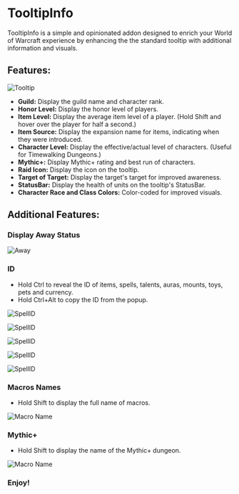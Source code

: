 # TooltipInfo

TooltipInfo is a simple and opinionated addon designed to enrich your World of Warcraft experience by enhancing the the standard tooltip with additional information and visuals.

## Features:

![Tooltip](https://github.com/eyal-wow-addons/TooltipInfo/blob/main/Screenshots/Default.png?raw=true)

*   **Guild:** Display the guild name and character rank.
*   **Honor Level:** Display the honor level of players.
*   **Item Level:** Display the average item level of a player. (Hold Shift and hover over the player for half a second.)
*   **Item Source:** Display the expansion name for items, indicating when they were introduced.
*   **Character Level:** Display the effective/actual level of characters. (Useful for Timewalking Dungeons.)
*   **Mythic+:** Display Mythic+ rating and best run of characters.
*   **Raid Icon:** Display the icon on the tooltip.
*   **Target of Target:** Display the target's target for improved awareness.
*   **StatusBar:** Display the health of units on the tooltip's StatusBar.
*   **Character Race and Class Colors:** Color-coded for improved visuals.

## Additional Features:

### Display Away Status

![Away](https://github.com/eyal-wow-addons/TooltipInfo/blob/main/Screenshots/Away.png?raw=true)

### ID

*   Hold Ctrl to reveal the ID of items, spells, talents, auras, mounts, toys, pets and currency.
*   Hold Ctrl+Alt to copy the ID from the popup.

![SpellID](https://github.com/eyal-wow-addons/TooltipInfo/blob/main/Screenshots/ItemID.png?raw=true)

![SpellID](https://github.com/eyal-wow-addons/TooltipInfo/blob/main/Screenshots/SpellID_ActionBar.png?raw=true)

![SpellID](https://github.com/eyal-wow-addons/TooltipInfo/blob/main/Screenshots/SpellID_SpellBook.png?raw=true)

![SpellID](https://github.com/eyal-wow-addons/TooltipInfo/blob/main/Screenshots/SpellID_Talents.png?raw=true)

![SpellID](https://github.com/eyal-wow-addons/TooltipInfo/blob/main/Screenshots/AuraID.png?raw=true)

### Macros Names

*   Hold Shift to display the full name of macros.

![Macro Name](https://github.com/eyal-wow-addons/TooltipInfo/blob/main/Screenshots/MacroName.png?raw=true)

### Mythic+

*   Hold Shift to display the name of the Mythic+ dungeon.

![Macro Name](https://github.com/eyal-wow-addons/TooltipInfo/blob/main/Screenshots/MythicPlus.png?raw=true)

### Enjoy!